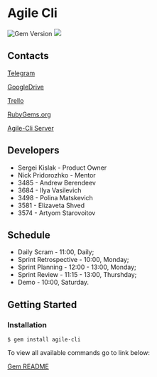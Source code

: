 #  Agile Cli

<img src="https://badge.fury.io/rb/agile-cli.svg" alt="Gem Version" /> <img src="https://img.shields.io/gem/dt/agile-cli.svg?style=flat" />

## Contacts

[Telegram](https://t.me/agilepod)

[GoogleDrive](https://drive.google.com/drive/folders/1N7fMJFVe09M5Cjfta86SCtbWEr_sBdoe)

[Trello](https://trello.com/b/dLrdzQZp/agile-cli)

[RubyGems.org](https://rubygems.org/gems/agile-cli)

[Agile-Cli Server](https://github.com/rubizza-camp/AgileCli_Server)

## Developers

* Sergei Kislak - Product Owner
* Nick Pridorozhko - Mentor
* 3485 - Andrew Berendeev
* 3684 - Ilya Vasilevich
* 3498 - Polina Matskevich
* 3581 - Elizaveta Shved
* 3574 - Artyom Starovoitov

## Schedule

* Daily Scram - 11:00, Daily;
* Sprint Retrospective - 10:00, Monday;
* Sprint Planning - 12:00 - 13:00, Monday;
* Sprint Review - 11:15 - 13:00, Thurshday;
* Demo - 10:00, Saturday.

## Getting Started

### Installation
```
$ gem install agile-cli
```
To view all available commands go to link below:

[Gem README](https://github.com/rubizza-camp/AgileCli/blob/master/client/README.md)
